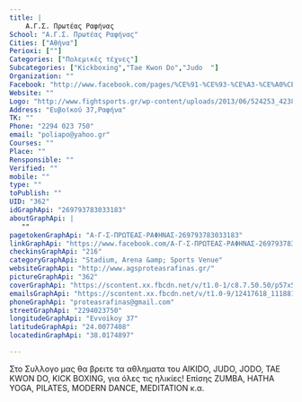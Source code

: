 ```yaml
---
title: |
    Α.Γ.Σ. Πρωτέας Ραφήνας
School: "Α.Γ.Σ. Πρωτέας Ραφήνας"
Cities: ["Αθήνα"]
Perioxi: [""]
Categories: ["Πολεμικές τέχνες"]
Subcategories: ["Kickboxing","Tae Kwon Do","Judo  "]
Organization: ""
Facebook: "http://www.facebook.com/pages/%CE%91-%CE%93-%CE%A3-%CE%A0%CE%A1%CE%A9%CE%A4%CE%95%CE%91%CE%A3-%CE%A1%CE%91%CE%A6%CE%97%CE%9D%CE%91%CE%A3/269793783033183"
Website: ""
Logo: "http://www.fightsports.gr/wp-content/uploads/2013/06/524253_423806427631917_403822848_n.jpg"
Address: "Ευβοϊκού 37,Ραφήνα"
TK: ""
Phone: "2294 023 750"
email: "poliapo@yahoo.gr"
Courses: ""
Place: ""
Rensponsible: ""
Verified: ""
mobile: ""
type: ""
toPublish: ""
UID: "362"
idGraphApi: "269793783033183"
aboutGraphApi: | 
   ""
pagetokenGraphApi: "Α-Γ-Σ-ΠΡΩΤΕΑΣ-ΡΑΦΗΝΑΣ-269793783033183"
linkGraphApi: "https://www.facebook.com/Α-Γ-Σ-ΠΡΩΤΕΑΣ-ΡΑΦΗΝΑΣ-269793783033183/"
checkinsGraphApi: "216"
categoryGraphApi: "Stadium, Arena &amp; Sports Venue"
websiteGraphApi: "http://www.agsproteasrafinas.gr/"
pictureGraphApi: "362"
coverGraphApi: "https://scontent.xx.fbcdn.net/v/t1.0-1/c8.7.50.50/p57x57/524253_423806427631917_403822848_n.jpg?oh=ad7b0507ad502a4e9320dcc70fc20793&amp;oe=5B3BD7E6"
emailsGraphApi: "https://scontent.xx.fbcdn.net/v/t1.0-9/12417618_1118813908131162_6839606285571040950_n.jpg?oh=47f154249d6bab98e856bd9f9c5a6323&amp;oe=5B02709E"
phoneGraphApi: "proteasrafinas@gmail.com"
streetGraphApi: "2294023750"
longitudeGraphApi: "Evvoikoy 37"
latitudeGraphApi: "24.0077408"
locatedinGraphApi: "38.0174897"

---
```


Στο Συλλογο μας θα βρειτε τα αθληματα του AIKIDO, JUDO, JODO, TAE KWON DO, KICK BOXING, για όλες τις ηλικίες! Επίσης ZUMBA, HATHA YOGA, PILATES, MODERN DANCE, MEDITATION κ.α. 

